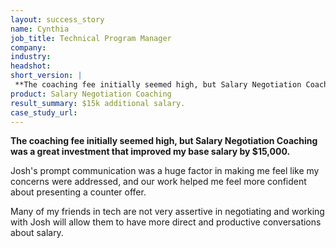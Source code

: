 ```yaml
---
layout: success_story
name: Cynthia
job_title: Technical Program Manager
company: 
industry: 
headshot: 
short_version: |
 **The coaching fee initially seemed high, but Salary Negotiation Coaching was a great investment that improved my base salary by $15,000.**
product: Salary Negotiation Coaching
result_summary: $15k additional salary.
case_study_url: 
---
```


**The coaching fee initially seemed high, but Salary Negotiation Coaching was a great investment that improved my base salary by $15,000.**

Josh's prompt communication was a huge factor in making me feel like my concerns were addressed, and our work helped me feel more confident about presenting a counter offer.

Many of my friends in tech are not very assertive in negotiating and working with Josh will allow them to have more direct and productive conversations about salary.